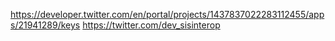https://developer.twitter.com/en/portal/projects/1437837022283112455/apps/21941289/keys
https://twitter.com/dev_sisinterop